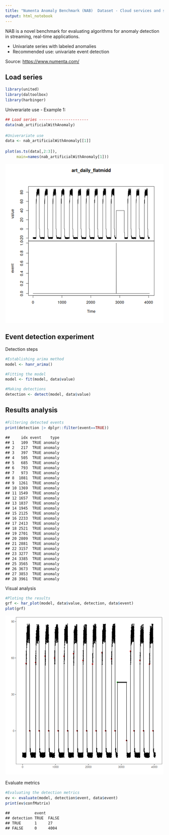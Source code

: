 ```yaml
---
title: "Numenta Anomaly Benchmark (NAB)  Dataset - Cloud services and synthetic data"
output: html_notebook
---
```


NAB is a novel benchmark for evaluating algorithms for anomaly detection in streaming, real-time applications.

* Univariate series with labeled anomalies
* Recommended use: univariate event detection

Source: https://www.numenta.com/

## Load series

``` r
library(united)
library(daltoolbox)
library(harbinger)
```


Univerariate use - Example 1:

``` r
## Load series ----------------------
data(nab_artificialWithAnomaly)

#Univerariate use
data <- nab_artificialWithAnomaly[[1]]

plot(as.ts(data[,2:3]),
     main=names(nab_artificialWithAnomaly[1]))
```

![plot of chunk unnamed-chunk-2](fig/nab_samples/unnamed-chunk-2-1.png)

## Event detection experiment



Detection steps

``` r
#Establishing arima method
model <- hanr_arima()
```



``` r
#Fitting the model
model <- fit(model, data$value)
```



``` r
#Making detections
detection <- detect(model, data$value)
```


## Results analysis


``` r
#Filtering detected events
print(detection |> dplyr::filter(event==TRUE))
```

```
##     idx event    type
## 1   109  TRUE anomaly
## 2   217  TRUE anomaly
## 3   397  TRUE anomaly
## 4   505  TRUE anomaly
## 5   685  TRUE anomaly
## 6   793  TRUE anomaly
## 7   973  TRUE anomaly
## 8  1081  TRUE anomaly
## 9  1261  TRUE anomaly
## 10 1369  TRUE anomaly
## 11 1549  TRUE anomaly
## 12 1657  TRUE anomaly
## 13 1837  TRUE anomaly
## 14 1945  TRUE anomaly
## 15 2125  TRUE anomaly
## 16 2233  TRUE anomaly
## 17 2413  TRUE anomaly
## 18 2521  TRUE anomaly
## 19 2701  TRUE anomaly
## 20 2809  TRUE anomaly
## 21 2881  TRUE anomaly
## 22 3157  TRUE anomaly
## 23 3277  TRUE anomaly
## 24 3385  TRUE anomaly
## 25 3565  TRUE anomaly
## 26 3673  TRUE anomaly
## 27 3853  TRUE anomaly
## 28 3961  TRUE anomaly
```

Visual analysis

``` r
#Ploting the results
grf <- har_plot(model, data$value, detection, data$event)
plot(grf)
```

![plot of chunk unnamed-chunk-7](fig/nab_samples/unnamed-chunk-7-1.png)

Evaluate metrics

``` r
#Evaluating the detection metrics
ev <- evaluate(model, detection$event, data$event)
print(ev$confMatrix)
```

```
##           event      
## detection TRUE  FALSE
## TRUE      1     27   
## FALSE     0     4004
```
